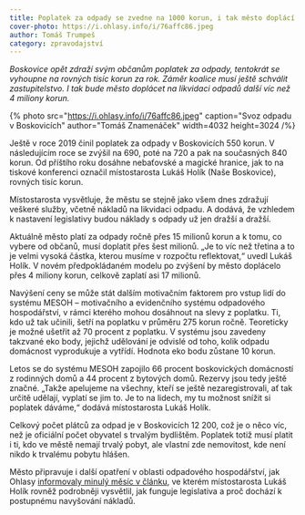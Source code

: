 ```yaml
---
title: Poplatek za odpady se zvedne na 1000 korun, i tak město doplácí
cover-photo: https://i.ohlasy.info/i/76affc86.jpeg
author: Tomáš Trumpeš
category: zpravodajství
---
```


*Boskovice opět zdraží svým občanům poplatek za odpady, tentokrát se vyhoupne na rovných tisíc korun za rok. Záměr koalice musí ještě schválit zastupitelstvo. I tak bude město doplácet na likvidaci odpadů další víc než 4 miliony korun.*

{% photo src="https://i.ohlasy.info/i/76affc86.jpeg" caption="Svoz odpadu v Boskovicích" author="Tomáš Znamenáček" width=4032 height=3024 /%}

Ještě v roce 2019 činil poplatek za odpady v Boskovicích 550 korun. V následujícím roce se zvýšil na 690, poté na 720 a pak na současných 840 korun. Od příštího roku dosáhne nebaťovské a magické hranice, jak to na tiskové konferenci označil místostarosta Lukáš Holík (Naše Boskovice), rovných tisíc korun.

Místostarosta vysvětluje, že městu se stejně jako všem dnes zdražují veškeré služby, včetně nákladů na likvidaci odpadu. A dodává, že vzhledem k nastavení legislativy budou náklady s odpady už jen dražší a dražší.

Aktuálně město platí za odpady ročně přes 15 milionů korun a k tomu, co vybere od občanů, musí doplatit přes šest milionů. „Je to víc než třetina a to je velmi vysoká částka, kterou musíme v rozpočtu reflektovat,“ uvedl Lukáš Holík. V novém předpokládaném modelu po zvýšení by město doplácelo přes 4 miliony korun, celkově zaplatí asi 17 milionů. 

Navýšení ceny se může stát dalším motivačním faktorem pro vstup lidí do systému MESOH – motivačního a evidenčního systému odpadového hospodářství, v rámci kterého mohou dosáhnout na slevy z poplatku. Ti, kdo už tak učinili, šetří na poplatku v průměru 275 korun ročně. Teoreticky je možné ušetřit až 70 procent z poplatku. V systému jsou zavedeny takzvané eko body, jejichž udělování je odvislé od toho, kolik odpadu domácnost vyprodukuje a vytřídí. Hodnota eko bodu zůstane 10 korun.

Letos se do systému MESOH zapojilo 66 procent boskovických domácností z rodinných domů a 44 procent z bytových domů. Rezervy jsou tedy ještě značné. „Takže apelujeme na všechny, kteří se ještě nezaregistrovali, ať tak určitě udělají, vyplatí se jim to. Je to na lidech, my tu možnost snížit si poplatek dáváme,“ dodává místostarosta Lukáš Holík.

Celkový počet plátců za odpad je v Boskovicích 12 200, což je o něco víc, než je oficiální počet obyvatel s trvalým bydlištěm. Poplatek totiž musí platit i ti, kdo ve městě nemají trvalý pobyt, ale vlastní zde nemovitost, kde není nikdo k trvalému pobytu hlášen.

Město připravuje i další opatření v oblasti odpadového hospodářství, jak Ohlasy [informovaly minulý měsíc v článku](https://ohlasy.info/clanky/2023/10/odpady.html), ve kterém místostarosta Lukáš Holík rovněž podrobněji vysvětlil, jak funguje legislativa a proč dochází k postupnému navyšování nákladů.
